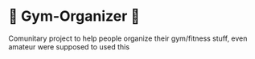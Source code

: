 # 🚧 Gym-Organizer 🚧
Comunitary project to help people organize their gym/fitness stuff, even amateur were supposed to used this
